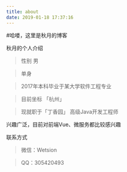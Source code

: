 ```yaml
---
title: about
date: 2019-01-18 17:37:16
---
```

#哈喽，这里是秋月的博客

秋月的个人介绍
> 性别 男

> 单身

> 2017年本科毕业于某大学软件工程专业

> 目前坐标 「杭州」

> 现就职于「丁香园」 高级Java开发工程师


兴趣广泛，目前对前端Vue、微服务都比较感兴趣

联系方式
> 微信：Wetsion

> QQ：305420493